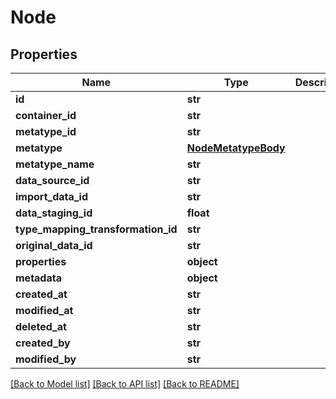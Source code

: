 # Node

## Properties
Name | Type | Description | Notes
------------ | ------------- | ------------- | -------------
**id** | **str** |  | [optional] 
**container_id** | **str** |  | 
**metatype_id** | **str** |  | [optional] 
**metatype** | [**NodeMetatypeBody**](NodeMetatypeBody.md) |  | [optional] 
**metatype_name** | **str** |  | [optional] 
**data_source_id** | **str** |  | [optional] 
**import_data_id** | **str** |  | [optional] 
**data_staging_id** | **float** |  | [optional] 
**type_mapping_transformation_id** | **str** |  | [optional] 
**original_data_id** | **str** |  | [optional] 
**properties** | **object** |  | [optional] 
**metadata** | **object** |  | [optional] 
**created_at** | **str** |  | [optional] 
**modified_at** | **str** |  | [optional] 
**deleted_at** | **str** |  | [optional] 
**created_by** | **str** |  | [optional] 
**modified_by** | **str** |  | [optional] 

[[Back to Model list]](../README.md#documentation-for-models) [[Back to API list]](../README.md#documentation-for-api-endpoints) [[Back to README]](../README.md)

